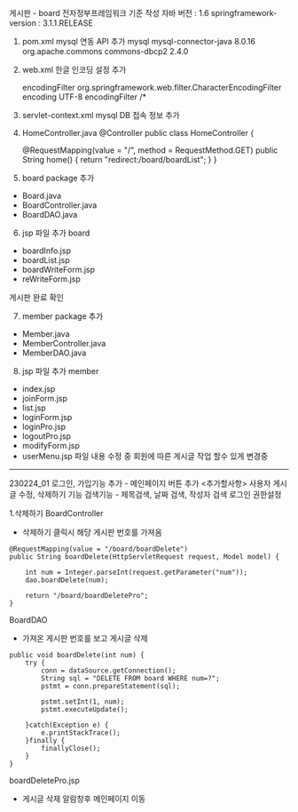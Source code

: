 게시판 - board
전자정부프레임워크 기준 작성
자바 버전 : 1.6
springframework-version : 3.1.1.RELEASE

1. pom.xml
 mysql 연동 API 추가
		<!-- 직접 추가한 내용(1) : MySQL 연동을 위함 -->
		<dependency>
			<groupId>mysql</groupId>
			<artifactId>mysql-connector-java</artifactId>
			<version>8.0.16</version>
		</dependency>
        <!-- 직접 추가한 내용(2) : MySQL 연동을 위함 -->
        <dependency>
            <groupId>org.apache.commons</groupId>
            <artifactId>commons-dbcp2</artifactId>
            <version>2.4.0</version>
        </dependency>
2. web.xml
 한글 인코딩 설정 추가
	<!-- 한글 인코딩 설정 -->
	<filter>
	      <filter-name>encodingFilter</filter-name>
	     <filter-class>org.springframework.web.filter.CharacterEncodingFilter
	      </filter-class>
	      <init-param>
	           <param-name>encoding</param-name>
	           <param-value>UTF-8</param-value>
	      </init-param>
	</filter>
	<filter-mapping>
	      <filter-name>encodingFilter</filter-name>
	      <url-pattern>/*</url-pattern>
	</filter-mapping>
	
3. servlet-context.xml
 mysql DB 접속 정보 추가
 
4. HomeController.java
@Controller
public class HomeController {
	
	@RequestMapping(value = "/", method = RequestMethod.GET)
	public String home() {
		return "redirect:/board/boardList";
	}
}

5. board package 추가
 - Board.java
 - BoardController.java
 - BoardDAO.java
 
6. jsp 파일 추가
 board
 - boardInfo.jsp
 - boardList.jsp
 - boardWriteForm.jsp
 - reWriteForm.jsp
 
 게시판 완료 확인
 
 7. member package 추가
 - Member.java
 - MemberController.java
 - MemberDAO.java
 
 8. jsp 파일 추가
 member
  - index.jsp
  - joinForm.jsp
  - list.jsp
  - loginForm.jsp
  - loginPro.jsp
  - logoutPro.jsp
  - modifyForm.jsp
  - userMenu.jsp
  파일 내용 수정 중
  회원에 따른 게시글 작업 할수 있게 변경중
--------------------------------------------------
230224_01
로그인, 가입기능 추가 - 메인페이지 버튼 추가
<추가할사항>
사용자 게시글 수정, 삭제하기 기능
검색기능 - 제목검색, 날짜 검색, 작성자 검색
로그인 권한설정

1.삭제하기
BoardController
- 삭제하기 클릭시 해당 게시판 번호를 가져옴
```
@RequestMapping(value = "/board/boardDelete")
public String boardDelete(HttpServletRequest request, Model model) {
		
	int num = Integer.parseInt(request.getParameter("num"));
	dao.boardDelete(num);
		
	return "/board/boardDeletePro";
}
```
BoardDAO
- 가져온 게시판 번호를 보고 게시글 삭제
```
public void boardDelete(int num) {
	try {
		conn = dataSource.getConnection();
		String sql = "DELETE FROM board WHERE num=?";
		pstmt = conn.prepareStatement(sql);
			
		pstmt.setInt(1, num);
		pstmt.executeUpdate();
			
	}catch(Exception e) {
		e.printStackTrace();
	}finally {
		finallyClose();
	}
}
```
boardDeletePro.jsp
- 게시글 삭제 알람창후 메인페이지 이동
  
  
  
  
  
  
  
  
  
